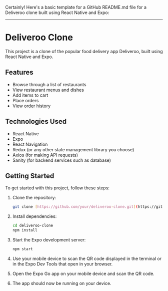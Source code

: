 Certainly! Here's a basic template for a GitHub README.md file for a Deliveroo clone built using React Native and Expo:

---

# Deliveroo Clone

This project is a clone of the popular food delivery app Deliveroo, built using React Native and Expo.

## Features

- Browse through a list of restaurants
- View restaurant menus and dishes
- Add items to cart
- Place orders
- View order history

## Technologies Used

- React Native
- Expo
- React Navigation
- Redux (or any other state management library you choose)
- Axios (for making API requests)
- Sanity (for backend services such as database)

## Getting Started

To get started with this project, follow these steps:

1. Clone the repository:

   ```bash
   git clone [https://github.com/your/deliveroo-clone.git](https://github.com/KelvinMhacwilson/Deliveroo-Clone.git)
   ```

2. Install dependencies:

   ```bash
   cd deliveroo-clone
   npm install
   ```

3. Start the Expo development server:

   ```bash
   npm start
   ```

4. Use your mobile device to scan the QR code displayed in the terminal or in the Expo Dev Tools that open in your browser.

5. Open the Expo Go app on your mobile device and scan the QR code.

6. The app should now be running on your device.

